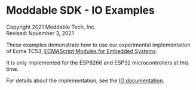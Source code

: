# Moddable SDK - IO Examples

Copyright 2021 Moddable Tech, Inc.<BR>
Revised: November 3, 2021

These examples demonstrate how to use our experimental implementation of Ecma TC53, [ECMAScript Modules for Embedded Systems](https://ecmatc53.github.io/spec/web/spec.html).

It is only implemented for the ESP8266 and ESP32 microcontrollers at this time.

For details about the implementation, see the [IO documentation](../../documentation/io/io.md).
